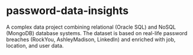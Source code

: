 # password-data-insights
A complex data project combining relational (Oracle SQL) and NoSQL (MongoDB) database systems. The dataset is based on real-life password breaches (RockYou, AshleyMadison, LinkedIn) and enriched with job, location, and user data.
